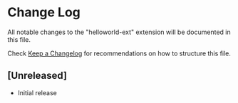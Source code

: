 # Change Log

All notable changes to the "helloworld-ext" extension will be documented in this file.

Check [Keep a Changelog](http://keepachangelog.com/) for recommendations on how to structure this file.

## [Unreleased]

- Initial release